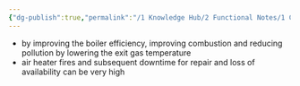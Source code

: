 ```yaml
---
{"dg-publish":true,"permalink":"/1 Knowledge Hub/2 Functional Notes/1 Career Notes/3 TSTPS Kaniha Technical Notes/C Reports, LMIs, Checklists/LMI/APH Fire/","noteIcon":""}
---
```


- by improving the boiler efficiency, improving combustion and reducing pollution by lowering the exit gas temperature
- air heater fires and subsequent downtime for repair and loss of availability can be very high